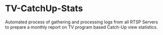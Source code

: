 # TV-CatchUp-Stats
Automated process of gathering and processing logs from all RTSP Servers to prepare a monthly report on TV program based Catch-Up view statistics.
